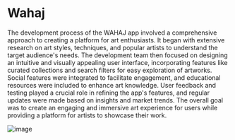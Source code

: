 # Wahaj
The development process of the WAHAJ app involved a comprehensive approach to creating a platform for art enthusiasts. It began with extensive research on art styles, techniques, and popular artists to understand the target audience's needs. The development team then focused on designing an intuitive and visually appealing user interface, incorporating features like curated collections and search filters for easy exploration of artworks. Social features were integrated to facilitate engagement, and educational resources were included to enhance art knowledge.  User feedback and testing played a crucial role in refining the app's features, and regular updates were made based on insights and market trends. The overall goal was to create an engaging and immersive art experience for users while providing a platform for artists to showcase their work.

![image](https://github.com/Taif0bader/Wahaj/assets/106008150/87257659-9037-472d-ba94-e0b46cbf641b)
